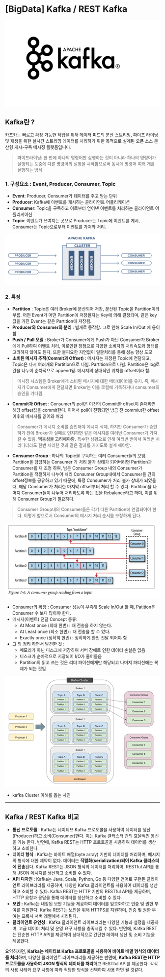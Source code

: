 # [BigData] Kafka / REST Kafka

![apache_kafka.jpeg](/assets/img/apache_kafka.jpeg)
## Kafka란 ?

카프카는 빠르고 확장 가능한 작업을 위해 데이터 피드의 분산 스트리밍, 파이프 라이닝 및 재생을 위한 실시간 스트리밍 데이터를 처리하기 위한 목적으로 설계된 오픈 소스 분산형 게시-구독 메시징 플랫폼입니다.

> 파이프라이닝: 한 번에 하나의 명령어만 실행하는 것이 아니라 하나의 명령어가 실행되는 도중에 다른 명령어의 실행을 시작함으로써 동시에 명령어 여러 개를 실행하는 방식
> 

### 1. 구성요소 : Event, Producer, Consumer, Topic

- **Event**: Producer, Consumer가 데이터를 주고 받는 단위
- **Producer**: Kafka에 이벤트를 게시하는 클라이언트 어플리케이션
- **Consumer**: Topic을 구독하고 이로부터 얻어낸 이벤트를 처리하는 클라이언트 어플리케이션
- **Topic**: 이벤트가 쓰여지는 곳으로  Producer는 Topic에 이벤트를 게시, Consumer는 Topic으로부터 이벤트를 가져와 처리.

![Untitled.png](/assets/img/Untitled.png)

### 2. 특징

- **Partition** : Topic은 여러 Broker에 분산되어 저장, 분산된 Topic을 Partition이라 부름. 어떤 Event가 어떤 Partition에 저장될지는 Key에 의해 결정되며, 같은 key값을 가진 Event는 같은 Partition에 저장됨.
- **Producer와 Consumer의 분리** : 별개로 동작함. 그로 인해 Scale In/Out 에 용이함
- **Push / Pull 모델** : Broker가 Consumer에게 Push가 아닌 Consumer가 Broker에게 Pull하여 이벤트 처리, 이로인한 장점으로 다양한 소비자의 처리속도와 형태를 고려하지 않아도 된다, 또한 불피요한 지연없이 일괄처리를 통해 성능 향상 도모
- **소비된 메시지 추적(Commit과 Offset)** : 메시지는 지정된 Topic에 전달되고, Topic은 다시 여러개의 Partition으로 나뉨. Partition으로 나뉨. Partition은 log로 칸을 나누어 순차적으로 append됨. 메시지의 상대적인 위치를 offset이라 함.

> 메시징 시스템은 Broker에게 소비된 메시지에 대한 메타데이터를 유지. 즉, 메시지가 Consumer에게 전달되면 Broker는 이를 로컬에 기록하거나 consumer의 승인을 기다림.
> 
- **Commit과 Offset** : Consumer의 poll은 이전의 Commit한 offset이 존재하면 해당 offset값을 commit한다. 이어서 poll이 진행되면 방금 전 commiut한 offset 이후의 메시지를 읽어와 처리

> Consumer가 메시지 소비를 승인해야 메시지 삭제, 하지만 Consumer가 승인하기 전에 Broker가 실패로 인지하면 같은 메시지를 여러번 Consumer가 가져갈 수  있음. **멱등성을 고려해야함.** 특수한 상황으로 인해 여러번 받아서 여러번 처리다더라도 한번 처리한 것과 같은 결과를 가지도록 설계 해야함.
> 
- **Consumer Group** : 하나의 Topic을 구독하는 여러 Consumer들의 모임. Partition을 담당하는 Consumer 가 처리 불가 상태가 되어버리면 Partition과 Consumer를 재 조정 하여, 남은 Consumer Group 내의 Consumer가 Partition을 적절하게 나누어 처리 Consumer Group내에서 Consumer들 간의 offset정보를 공유하고 있기 때문에, 특정 Consumer가 처리 불가 상태가 되었을 때, 해당 Consumer가 처리한 마지막 offset부터 처리 할 수 있다. Partition을 나머지 Consumer들이 나누어 처리하도록 하는 것을 Rebalance라고 하며, 이를 위해 Consumer Group가 필요하다.

> Consumer Group내의 Consumer들은 각기 다른 Partition에 연결되어야 한다. 이렇게 함으로서 Consumer의 메시지 처리 순서를 보장하게 된다.
> 

![Untitled1.png](/assets/img/Untitled1.png)

- Consumer의 확장 : Consumer 성능이 부족해 Scale In/Out 할 때, Patition은 Consumer 수 보다 많아야 한다.
- 메시지(이벤트) 전달 Concept 종류:
    - At Most once (최대 한번) : 재 전송을 하지 않는다.
    - At Least once (최소 한번) : 재 전송을 할 수 있다.
    - Exactly once (정확히 한번) : 정확하게 한번 전달 되어야 함
- 그 외 정리 하면서 발견한 것 :
    - 메모리가 아닌 디스크에 저장하여 서버 장애로 인한 데이터 손실은 없음
    - 디스크가 순차적으로 저장되어 I/O가 줄어들음
    - Partition의 읽고 쓰는 것은 리더 파이션에게만 해당되고 나머지 파티션에는 복제가 되는 것임

![Untitled2.png](/assets/img/Untitled2.png)

- kafka Cluster 이해를 돕는 사진

---

## Kafka / REST Kafka 비교

- **통신 프로토콜** : Kafka는 네이티브 Kafka 프로토콜을 사용하여 데이터를 생산(Producer)하고 소비(Consumer)한다. 이는 Kafka 클러스터 간의 효율적인 통신을 가능 한다. 반면에, Kafka REST는 HTTP 프로토콜을 사용하여 데이터를 생산하고 소비한다.
- **데이터 형식** : Kafka는 바이트 배열(byte array) 기반의 데이터를 처리하며, 메시지의 형식에 대한 제약이 없다. 데이터는 **직렬화(serialization)되어 Kafka 클러스터에 전송**된다. Kafka REST는 JSON 형식의 데이터를 처리하며, RESTful API를 통해 JSON 메시지를 생산하고 소비할 수 있다.
- **API 디자인 :** Kafka는 Java, Scala, Python, Go 등 다양한 언어로 구현된 클라이언트 라이브러리를 제공하며, 다양한 Kafka 클라이언트를 사용하여 데이터를 생산하고 소비할 수 있다. Kafka REST는 HTTP 기반의 RESTful API를 제공하며, HTTP 요청과 응답을 통해 데이터를 생산하고 소비할 수 있다.
- **보안 :** Kafka는 내장된 보안 기능을 제공하여 데이터를 암호화하고 인증 및 권한 부여를 지원한다. Kafka REST는 보안을 위해 HTTPS를 지원하며, 인증 및 권한 부여는 프록시 서버 레벨에서 처리된다.
- **클라이언트 유연성** : Kafka 클라이언트 라이브러리는 다양한 기능과 설정을 제공하며, 고급 데이터 처리 및 운영 요구 사항을 충족시킬 수 있다. 반면에, Kafka REST는 단순한 HTTP API를 제공하여 상대적으로 간단한 데이터 생산 및 소비 기능을 제공한다.

요약하자면, **Kafka는 네이티브 Kafka 프로토콜을 사용하여 바이트 배열 형식의 데이터를 처리**하며, 다양한 클라이언트 라이브러리를 제공하는 반면에, **Kafka REST는 HTTP 프로토콜을 사용하여 JSON 형식의 데이터를 처리**하고 RESTful API를 제공한다. 각각의 사용 사례와 요구 사항에 따라 적당한 방식을 선택하여 사용 하면 될 것같다.